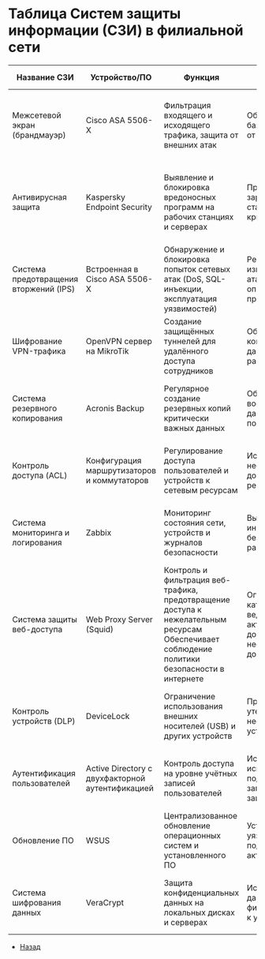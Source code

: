 #   Таблица Систем защиты информации (СЗИ) в филиальной сети
|Название СЗИ|	Устройство/ПО|	Функция	|Обоснование использования|	Основные правила|
|-|-|-|-|-|
|Межсетевой экран (брандмауэр)|	Cisco ASA 5506-X|	Фильтрация входящего и исходящего трафика, защита от внешних атак|	Обеспечивает базовую защиту сети от угроз из интернета|	Запрещён небезопасный трафик (23, 135-139, 445, 3389), разрешён доступ только по необходимым портам.|
|Антивирусная защита|	Kaspersky Endpoint Security	|Выявление и блокировка вредоносных программ на рабочих станциях и серверах|	Предотвращение заражения рабочих станций, серверов и критических систем|	Полное сканирование раз в неделю, автоматическое обновление баз, запрет на отключение пользователями.|
|Система предотвращения вторжений (IPS)|	Встроенная в Cisco ASA 5506-X	|Обнаружение и блокировка попыток сетевых атак (DoS, SQL-инъекции, эксплуатация уязвимостей)|	Реагирует на известные шаблоны атак, обеспечивает оперативное предупреждение|	Настроено на блокировку подозрительных пакетов, ведётся логирование всех событий.|
|Шифрование VPN-трафика	|OpenVPN сервер на MikroTik|	Создание защищённых туннелей для удалённого доступа сотрудников|	Обеспечивает конфиденциальность данных при удалённой работе	|Шифрование AES-256, подключение только с использованием сертификатов, порт 1194 (UDP).|
|Система резервного копирования|	Acronis Backup	|Регулярное создание резервных копий критически важных данных|	Обеспечивает восстановление данных в случае сбоя, повреждения или атак|	Резервные копии создаются ежедневно, хранятся на отдельном сервере, доступ ограничен.|
|Контроль доступа (ACL)	|Конфигурация маршрутизаторов и коммутаторов|	Регулирование доступа пользователей и устройств к сетевым ресурсам|	Исключает несанкционированный доступ к критическим ресурсам|	Настроены правила доступа на уровне VLAN и IP, привязка к MAC-адресам для критических устройств.|
|Система мониторинга и логирования|	Zabbix|	Мониторинг состояния сети, устройств и журналов безопасности	|Выявляет сбои и инциденты безопасности на ранних стадиях|	Включён сбор метрик (доступность, производительность), автоматические оповещения при инцидентах.
|Система защиты веб-доступа|	Web Proxy Server (Squid)|	Контроль и фильтрация веб-трафика, предотвращение доступа к нежелательным ресурсам	Обеспечивает соблюдение политики безопасности в интернете|	Ограничение по категориям сайтов, ведётся журнал активности, разрешён доступ к необходимым доменам.|
|Контроль устройств (DLP)|	DeviceLock|	Ограничение использования внешних носителей (USB) и других устройств|	Предотвращает утечку данных через несанкционированные устройства|	Блокировка всех USB-портов, кроме разрешённых администратором, ведётся логирование подключений.|
|Аутентификация пользователей	|Active Directory с двухфакторной аутентификацией|	Контроль доступа на уровне учётных записей пользователей	|Исключает использование поддельных учётных записей и повышает защиту доступа|	Используется двухфакторная аутентификация (пароль + токен), роли определяются группами AD.|
|Обновление ПО|	WSUS	|Централизованное обновление операционных систем и установленного ПО|	Устраняет известные уязвимости, поддерживает актуальность ПО	|Обновления проверяются раз в неделю, критические устанавливаются автоматически.|
|Система шифрования данных|	VeraCrypt|	Защита конфиденциальных данных на локальных дисках и серверах|	Исключает доступ к данным в случае физического доступа к устройству	|Все критические данные шифруются при помощи AES-256, доступ возможен только с паролем.|

- [Назад](../Main.md)
